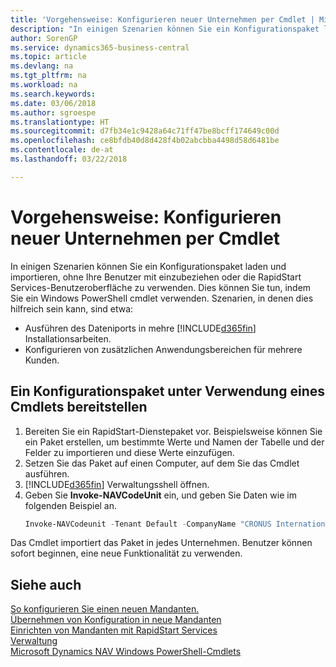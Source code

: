 ```yaml
---
title: 'Vorgehensweise: Konfigurieren neuer Unternehmen per Cmdlet | Microsoft Docs'
description: "In einigen Szenarien können Sie ein Konfigurationspaket laden und importieren, ohne Ihre Benutzer mit einzubeziehen oder die RapidStart Services-Benutzeroberfläche zu verwenden. Dies können Sie tun, indem Sie ein Windows PowerShell cmdlet  verwenden."
author: SorenGP
ms.service: dynamics365-business-central
ms.topic: article
ms.devlang: na
ms.tgt_pltfrm: na
ms.workload: na
ms.search.keywords: 
ms.date: 03/06/2018
ms.author: sgroespe
ms.translationtype: HT
ms.sourcegitcommit: d7fb34e1c9428a64c71ff47be8bcff174649c00d
ms.openlocfilehash: ce8bfdb40d8d428f4b02abcbba4498d58d6481be
ms.contentlocale: de-at
ms.lasthandoff: 03/22/2018

---
```

# <a name="configure-new-companies-using-a-cmdlet"></a>Vorgehensweise: Konfigurieren neuer Unternehmen per Cmdlet
In einigen Szenarien können Sie ein Konfigurationspaket laden und importieren, ohne Ihre Benutzer mit einzubeziehen oder die RapidStart Services-Benutzeroberfläche zu verwenden. Dies können Sie tun, indem Sie ein Windows PowerShell cmdlet  verwenden. Szenarien, in denen dies hilfreich sein kann, sind etwa:  

- Ausführen des Dateniports in mehre  [!INCLUDE[d365fin](includes/d365fin_md.md)] Installationsarbeiten.
- Konfigurieren von zusätzlichen Anwendungsbereichen für mehrere Kunden.  

## <a name="to-deploy-a-configuration-package-using-a-cmdlet"></a>Ein Konfigurationspaket unter Verwendung eines Cmdlets bereitstellen  

1. Bereiten Sie ein RapidStart-Dienstepaket vor. Beispielsweise können Sie ein Paket erstellen, um bestimmte Werte und Namen der Tabelle und der Felder zu importieren und diese Werte einzufügen.  
2. Setzen Sie das Paket auf einen Computer, auf dem Sie das Cmdlet ausführen.  
3. [!INCLUDE[d365fin](includes/d365fin_md.md)] Verwaltungsshell öffnen.  
4. Geben Sie **Invoke-NAVCodeUnit** ein, und geben Sie Daten wie im folgenden Beispiel an.  
    ```powershell  
    Invoke-NAVCodeunit -Tenant Default -CompanyName "CRONUS International Ltd." -CodeunitId 8620 -MethodName ImportRapidStartPackage -Argument "C:TEMPRS_CONFIG.rapidstart" -ServerInstance DynamicsNAV71  

    ```
Das Cmdlet importiert das Paket in jedes Unternehmen. Benutzer können sofort beginnen, eine neue Funktionalität zu verwenden.  

## <a name="see-also"></a>Siehe auch  
[So konfigurieren Sie einen neuen Mandanten.](admin-how-to-configure-new-companies.md)  
[Übernehmen von Konfiguration in neue Mandanten](admin-apply-configuration-to-new-companies.md)  
[Einrichten von Mandanten mit RapidStart Services](admin-set-up-a-company-with-rapidstart.md)  
[Verwaltung](admin-setup-and-administration.md)  
[Microsoft Dynamics NAV Windows PowerShell-Cmdlets](/dynamics-nav/microsoft-dynamics-nav-windows-powershell-cmdlets)

